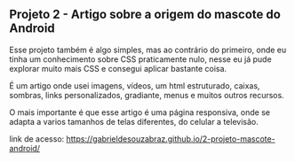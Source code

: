 ## Projeto 2 - Artigo sobre a origem do mascote do Android 

Esse projeto também é algo simples, mas ao contrário do primeiro, onde eu tinha um conhecimento sobre CSS praticamente nulo, nesse eu já pude explorar muito mais  CSS e consegui aplicar bastante coisa.

É um artigo onde usei imagens, vídeos, um html estruturado, caixas, sombras, links personalizados, gradiante, menus e muitos outros recursos.

O mais importante é que esse artigo é uma página responsiva, onde se adapta a varios tamanhos de telas diferentes, do celular a televisão.

link de acesso: https://gabrieldesouzabraz.github.io/2-projeto-mascote-android/
